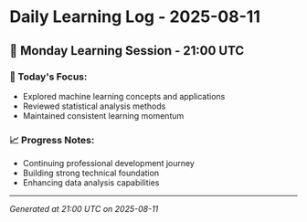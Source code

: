 # Daily Learning Log - 2025-08-11

## 📅 Monday Learning Session - 21:00 UTC

### 🎯 Today's Focus:
- Explored machine learning concepts and applications
- Reviewed statistical analysis methods
- Maintained consistent learning momentum

### 📈 Progress Notes:
- Continuing professional development journey
- Building strong technical foundation
- Enhancing data analysis capabilities

---
*Generated at 21:00 UTC on 2025-08-11*
